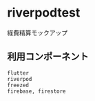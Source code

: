 # riverpodtest

経費精算モックアップ

## 利用コンポーネント

    flutter
    riverpod
    freezed
    firebase, firestore

